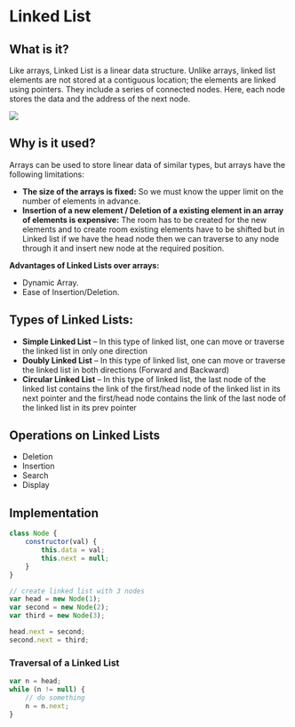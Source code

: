 # Linked List
## What is it?
Like arrays, Linked List is a linear data structure. Unlike arrays, linked list elements are not stored at a contiguous location; the elements are linked using pointers. They include a series of connected nodes. Here, each node stores the data and the address of the next node.
  
![](https://media.geeksforgeeks.org/wp-content/uploads/20220816144425/LLdrawio.png)

## Why is it used?
Arrays can be used to store linear data of similar types, but arrays have the following limitations:
- **The size of the arrays is fixed:** So we must know the upper limit on the number of elements in advance.
- **Insertion of a new element / Deletion of a existing element in an array of elements is expensive:**  The room has to be created for the new elements and to create room existing elements have to be shifted but in Linked list if we have the head node then we can traverse to any node through it and insert new node at the required position.

**Advantages of Linked Lists over arrays:**
-   Dynamic Array.
-   Ease of Insertion/Deletion.

## Types of Linked Lists:
-   **Simple Linked List** – In this type of linked list, one can move or traverse the linked list in only one direction
-   **Doubly Linked List** – In this type of linked list, one can move or traverse the linked list in both directions (Forward and Backward)
-   **Circular Linked List** – In this type of linked list, the last node of the linked list contains the link of the first/head node of the linked list in its next pointer and the first/head node contains the link of the last node of the linked list in its prev pointer

## Operations on Linked Lists
- Deletion
- Insertion
- Search
- Display

## Implementation
```javascript
class Node {
	constructor(val) {
		this.data = val;
		this.next = null;
	}
}

// create linked list with 3 nodes
var head = new Node(1);
var second = new Node(2);
var third = new Node(3);

head.next = second;
second.next = third;
```

### Traversal of a Linked List
```javascript
var n = head;
while (n != null) {
	// do something
	n = n.next;
}
```